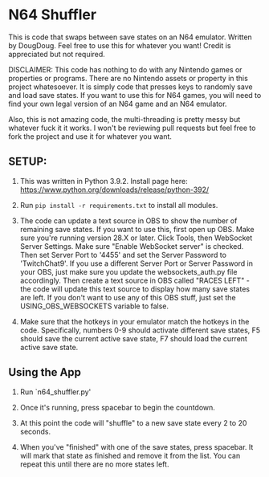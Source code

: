 # N64 Shuffler
This is code that swaps between save states on an N64 emulator.
Written by DougDoug. Feel free to use this for whatever you want! Credit is appreciated but not required.

DISCLAIMER: This code has nothing to do with any Nintendo games or properties or programs. There are no Nintendo assets or property in this project whatesoever. It is simply code that presses keys to randomly save and load save states.
If you want to use this for N64 games, you will need to find your own legal version of an N64 game and an N64 emulator.

Also, this is not amazing code, the multi-threading is pretty messy but whatever fuck it it works. I won't be reviewing pull requests but feel free to fork the project and use it for whatever you want.

## SETUP:
1) This was written in Python 3.9.2. Install page here: https://www.python.org/downloads/release/python-392/

2) Run `pip install -r requirements.txt` to install all modules.

3) The code can update a text source in OBS to show the number of remaining save states. If you want to use this, first open up OBS. Make sure you're running version 28.X or later. Click Tools, then WebSocket Server Settings. Make sure "Enable WebSocket server" is checked. Then set Server Port to '4455' and set the Server Password to 'TwitchChat9'. If you use a different Server Port or Server Password in your OBS, just make sure you update the websockets_auth.py file accordingly. Then create a text source in OBS called "RACES LEFT" - the code will update this text source to display how many save states are left. If you don't want to use any of this OBS stuff, just set the USING_OBS_WEBSOCKETS variable to false.

4) Make sure that the hotkeys in your emulator match the hotkeys in the code. Specifically, numbers 0-9 should activate different save states, F5 should save the current active save state, F7 should load the current active save state.

## Using the App

1) Run `n64_shuffler.py'

2) Once it's running, press spacebar to begin the countdown.

3) At this point the code will "shuffle" to a new save state every 2 to 20 seconds. 

4) When you've "finished" with one of the save states, press spacebar. It will mark that state as finished and remove it from the list. You can repeat this until there are no more states left.

